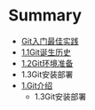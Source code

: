 # Summary

* [Git入门最佳实践](README.md)
* [1.1Git诞生历史](11gitdan_sheng_li_shi.md)
* [1.2Git环境准备](12githuan_jing_zhun_bei.md)
* 1.3Git安装部署
* [1.Git介绍](chapter1.md)
   * 1.3Git安装部署

